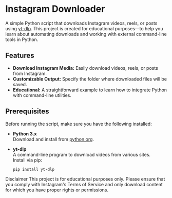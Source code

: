 # Instagram Downloader

A simple Python script that downloads Instagram videos, reels, or posts using [yt-dlp](https://github.com/yt-dlp/yt-dlp). This project is created for educational purposes—to help you learn about automating downloads and working with external command-line tools in Python.

## Features

- **Download Instagram Media:** Easily download videos, reels, or posts from Instagram.
- **Customizable Output:** Specify the folder where downloaded files will be saved.
- **Educational:** A straightforward example to learn how to integrate Python with command-line utilities.

## Prerequisites

Before running the script, make sure you have the following installed:

- **Python 3.x**  
  Download and install from [python.org](https://www.python.org/downloads/).

- **yt-dlp**  
  A command-line program to download videos from various sites.  
  Install via pip:
  ```bash
  pip install yt-dlp

Disclaimer
This project is for educational purposes only. Please ensure that you comply with Instagram's Terms of Service and only download content for which you have proper rights or permissions.
